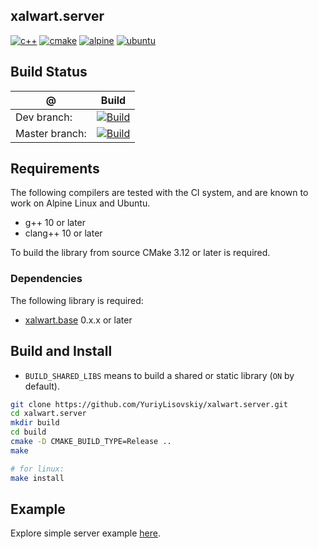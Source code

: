 ## xalwart.server
[![c++](https://img.shields.io/badge/c%2B%2B-20-6c85cf)](https://isocpp.org/)
[![cmake](https://img.shields.io/badge/cmake-%3E=3.12-success)](https://cmake.org/)
[![alpine](https://img.shields.io/badge/Alpine_Linux-0D597F?style=flat&logo=alpine-linux&logoColor=white)](https://alpinelinux.org/)
[![ubuntu](https://img.shields.io/badge/Ubuntu-E95420?style=flat&logo=ubuntu&logoColor=white)](https://ubuntu.com/)

## Build Status
| @ | Build |
|---|---|
| Dev branch: | [![Build](https://github.com/YuriyLisovskiy/xalwart.server/actions/workflows/build.yml/badge.svg?branch=dev)](https://github.com/YuriyLisovskiy/xalwart.server/actions/workflows/build.yml?query=branch%3Adev) |
| Master branch: | [![Build](https://github.com/YuriyLisovskiy/xalwart.server/actions/workflows/build.yml/badge.svg?branch=master)](https://github.com/YuriyLisovskiy/xalwart.server/actions/workflows/build.yml?query=branch%3Amaster) |

## Requirements
The following compilers are tested with the CI system, and are known to work
on Alpine Linux and Ubuntu.
* g++ 10 or later
* clang++ 10 or later

To build the library from source CMake 3.12 or later is required.

### Dependencies
The following library is required:
- [xalwart.base](https://github.com/YuriyLisovskiy/xalwart.base) 0.x.x or later

## Build and Install
* `BUILD_SHARED_LIBS` means to build a shared or static library (`ON` by default).
```bash
git clone https://github.com/YuriyLisovskiy/xalwart.server.git
cd xalwart.server
mkdir build
cd build
cmake -D CMAKE_BUILD_TYPE=Release ..
make

# for linux:
make install
```

## Example
Explore simple server example [here](example).
